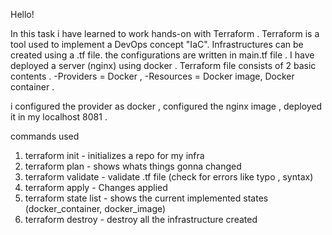 Hello!

In this task i have learned to work hands-on with Terraform . 
Terraform is a tool used to implement a DevOps concept "IaC". 
Infrastructures can be created using a .tf file. 
the configurations are written in main.tf file .
I have deployed a server (nginx) using docker . 
Terraform file consists of 2 basic contents . 
-Providers = Docker , 
-Resources = Docker image, Docker container . 

i configured the provider as docker , 
configured the nginx image ,
deployed it in my localhost 8081 .

commands used
1) terraform init - initializes a repo for my infra
2) terraform plan - shows whats things gonna changed
3) terraform validate - validate .tf file (check for errors like typo , syntax)
4) terraform apply - Changes applied
5) terraform state list - shows the current implemented states (docker_container, docker_image)
6) terraform destroy - destroy all the infrastructure created 
